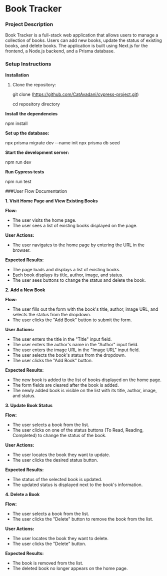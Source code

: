 # Book Tracker

### Project Description

Book Tracker is a full-stack web application that allows users to manage a collection of books. Users can add new books, update the status of existing books, and delete books. The application is built using Next.js for the frontend, a Node.js backend, and a Prisma database.

### Setup Instructions

**Installation**

1. Clone the repository:

   git clone (https://github.com/CatAvadani/cypress-project.git)
   
   cd repository directory

**Install the dependencies**

npm install

**Set up the database:**

npx prisma migrate dev --name init
npx prisma db seed

**Start the development server:**

npm run dev

**Run Cypress tests**

npm run test

###User Flow Documentation

**1. Visit Home Page and View Existing Books**

**Flow:**

- The user visits the home page.
- The user sees a list of existing books displayed on the page.

**User Actions:**

- The user navigates to the home page by entering the URL in the browser.

**Expected Results:**

- The page loads and displays a list of existing books.
- Each book displays its title, author, image, and status.
- The user sees buttons to change the status and delete the book.

**2. Add a New Book**

**Flow:**

- The user fills out the form with the book's title, author, image URL, and selects the status from the dropdown.
- The user clicks the "Add Book" button to submit the form.

**User Actions:**

- The user enters the title in the "Title" input field.
- The user enters the author's name in the "Author" input field.
- The user enters the image URL in the "Image URL" input field.
- The user selects the book's status from the dropdown.
- The user clicks the "Add Book" button.

**Expected Results:**

- The new book is added to the list of books displayed on the home page.
- The form fields are cleared after the book is added.
- The newly added book is visible on the list with its title, author, image, and status.

**3. Update Book Status**

**Flow:**

- The user selects a book from the list.
- The user clicks on one of the status buttons (To Read, Reading, Completed) to change the status of the book.

**User Actions:**

- The user locates the book they want to update.
- The user clicks the desired status button.

**Expected Results:**

- The status of the selected book is updated.
- The updated status is displayed next to the book's information.

**4. Delete a Book**

**Flow:**

- The user selects a book from the list.
- The user clicks the "Delete" button to remove the book from the list.

**User Actions:**

- The user locates the book they want to delete.
- The user clicks the "Delete" button.

**Expected Results:**

- The book is removed from the list.
- The deleted book no longer appears on the home page.

